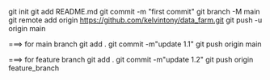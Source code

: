 git init
git add README.md
git commit -m "first commit"
git branch -M main
git remote add origin https://github.com/kelvintony/data_farm.git
git push -u origin main

===> for main branch
git add .
git commit -m"update 1.1"
git push origin main

===> for feature branch
git add .
git commit -m"update 1.2"
git push origin feature_branch
